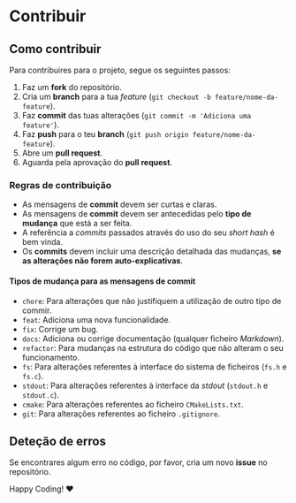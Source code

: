 # Contribuir

## Como contribuir

Para contribuires para o projeto, segue os seguintes passos:

1. Faz um __fork__ do repositório.
2. Cria um __branch__ para a tua _feature_ (`git checkout -b feature/nome-da-feature`).
3. Faz __commit__ das tuas alterações (`git commit -m 'Adiciona uma feature'`).
4. Faz __push__ para o teu __branch__ (`git push origin feature/nome-da-feature`).
5. Abre um __pull request__.
6. Aguarda pela aprovação do __pull request__.

### Regras de contribuição

- As mensagens de __commit__ devem ser curtas e claras.
- As mensagens de __commit__ devem ser antecedidas pelo __tipo de mudança__ que está a ser feita.
- A referência a _commits_ passados através do uso do seu _short hash_ é bem vinda.
- Os __commits__ devem incluir uma descrição detalhada das mudanças, __se as alterações não forem auto-explicativas__.

#### Tipos de mudança para as mensagens de commit

- `chore`: Para alterações que não justifiquem a utilização de outro tipo de commir.
- `feat`: Adiciona uma nova funcionalidade.
- `fix`: Corrige um bug.
- `docs`: Adiciona ou corrige documentação (qualquer ficheiro _Markdown_).
- `refactor`: Para mudanças na estrutura do código que não alteram o seu funcionamento.
- `fs`: Para alterações referentes à interface do sistema de ficheiros (`fs.h` e `fs.c`).
- `stdout`: Para alterações referentes à interface da _stdout_ (`stdout.h` e `stdout.c`).
- `cmake`: Para alterações referentes ao ficheiro `CMakeLists.txt`.
- `git`: Para alterações referentes ao ficheiro `.gitignore`.

## Deteção de erros

Se encontrares algum erro no código, por favor, cria um novo __issue__ no repositório.


Happy Coding! :heart: